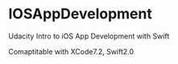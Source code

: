 # IOSAppDevelopment

Udacity 
Intro to iOS App Development with Swift

Comaptitable with XCode7.2, Swift2.0